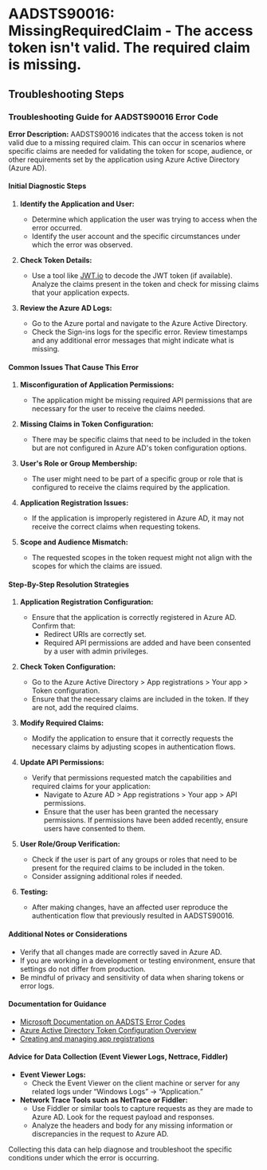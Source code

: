 
# AADSTS90016: MissingRequiredClaim - The access token isn't valid. The required claim is missing.


## Troubleshooting Steps
### Troubleshooting Guide for AADSTS90016 Error Code

**Error Description:**
AADSTS90016 indicates that the access token is not valid due to a missing required claim. This can occur in scenarios where specific claims are needed for validating the token for scope, audience, or other requirements set by the application using Azure Active Directory (Azure AD).

#### Initial Diagnostic Steps

1. **Identify the Application and User:**
   - Determine which application the user was trying to access when the error occurred.
   - Identify the user account and the specific circumstances under which the error was observed.

2. **Check Token Details:**
   - Use a tool like [JWT.io](https://jwt.io/) to decode the JWT token (if available). Analyze the claims present in the token and check for missing claims that your application expects.

3. **Review the Azure AD Logs:**
   - Go to the Azure portal and navigate to the Azure Active Directory.
   - Check the Sign-ins logs for the specific error. Review timestamps and any additional error messages that might indicate what is missing.

#### Common Issues That Cause This Error

1. **Misconfiguration of Application Permissions:**
   - The application might be missing required API permissions that are necessary for the user to receive the claims needed.

2. **Missing Claims in Token Configuration:**
   - There may be specific claims that need to be included in the token but are not configured in Azure AD's token configuration options.

3. **User's Role or Group Membership:**
   - The user might need to be part of a specific group or role that is configured to receive the claims required by the application.

4. **Application Registration Issues:**
   - If the application is improperly registered in Azure AD, it may not receive the correct claims when requesting tokens.

5. **Scope and Audience Mismatch:**
   - The requested scopes in the token request might not align with the scopes for which the claims are issued.

#### Step-By-Step Resolution Strategies

1. **Application Registration Configuration:**
   - Ensure that the application is correctly registered in Azure AD. Confirm that:
     - Redirect URIs are correctly set.
     - Required API permissions are added and have been consented by a user with admin privileges.

2. **Check Token Configuration:**
   - Go to the Azure Active Directory > App registrations > Your app > Token configuration.
   - Ensure that the necessary claims are included in the token. If they are not, add the required claims.

3. **Modify Required Claims:**
   - Modify the application to ensure that it correctly requests the necessary claims by adjusting scopes in authentication flows.

4. **Update API Permissions:**
   - Verify that permissions requested match the capabilities and required claims for your application:
     - Navigate to Azure AD > App registrations > Your app > API permissions.
     - Ensure that the user has been granted the necessary permissions. If permissions have been added recently, ensure users have consented to them.

5. **User Role/Group Verification:**
   - Check if the user is part of any groups or roles that need to be present for the required claims to be included in the token.
   - Consider assigning additional roles if needed.

6. **Testing:**
   - After making changes, have an affected user reproduce the authentication flow that previously resulted in AADSTS90016.

#### Additional Notes or Considerations

- Verify that all changes made are correctly saved in Azure AD.
- If you are working in a development or testing environment, ensure that settings do not differ from production.
- Be mindful of privacy and sensitivity of data when sharing tokens or error logs.

#### Documentation for Guidance

- [Microsoft Documentation on AADSTS Error Codes](https://learn.microsoft.com/en-us/azure/active-directory/develop/reference-aadsts-error-codes)
- [Azure Active Directory Token Configuration Overview](https://learn.microsoft.com/en-us/azure/active-directory/develop/active-directory-optional-claims)
- [Creating and managing app registrations](https://learn.microsoft.com/en-us/azure/active-directory/develop/quickstart-register-app)

#### Advice for Data Collection (Event Viewer Logs, Nettrace, Fiddler)

- **Event Viewer Logs:**
  - Check the Event Viewer on the client machine or server for any related logs under “Windows Logs” -> “Application.”
- **Network Trace Tools such as NetTrace or Fiddler:**
  - Use Fiddler or similar tools to capture requests as they are made to Azure AD. Look for the request payload and responses.
  - Analyze the headers and body for any missing information or discrepancies in the request to Azure AD.

Collecting this data can help diagnose and troubleshoot the specific conditions under which the error is occurring.
